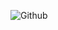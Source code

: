 
![Github](https://github-readme-stats.vercel.app/api?username=manoelpiovesan&theme=vision-friendly-dark&include_all_commits=true&hide_rank=true&hide_title=true)
</br>



